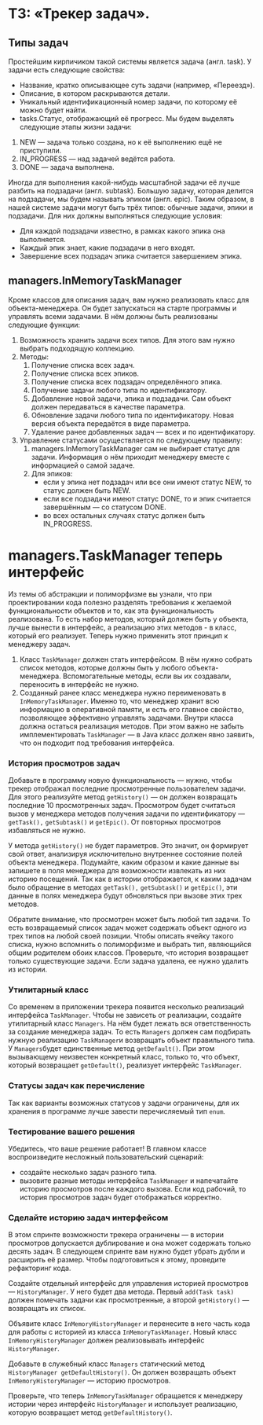 # ТЗ: «Трекер задач».

## Типы задач

Простейшим кирпичиком такой системы является задача (англ. task). У задачи есть следующие свойства:

* Название, кратко описывающее суть задачи (например, «Переезд»).
* Описание, в котором раскрываются детали.
* Уникальный идентификационный номер задачи, по которому её можно будет найти.
* tasks.Статус, отображающий её прогресс. Мы будем выделять следующие этапы жизни задачи:
1. NEW — задача только создана, но к её выполнению ещё не приступили.
2. IN_PROGRESS — над задачей ведётся работа.
3. DONE — задача выполнена.

Иногда для выполнения какой-нибудь масштабной задачи её лучше разбить на подзадачи (англ. subtask). Большую задачу, которая делится на подзадачи, мы будем называть эпиком (англ. epic).
Таким образом, в нашей системе задачи могут быть трёх типов: обычные задачи, эпики и подзадачи. Для них должны выполняться следующие условия:

* Для каждой подзадачи известно, в рамках какого эпика она выполняется.
* Каждый эпик знает, какие подзадачи в него входят.
* Завершение всех подзадач эпика считается завершением эпика.

## managers.InMemoryTaskManager

Кроме классов для описания задач, вам нужно реализовать класс для объекта-менеджера. Он будет запускаться на старте программы и управлять всеми задачами. В нём должны быть реализованы следующие функции:

1. Возможность хранить задачи всех типов. Для этого вам нужно выбрать подходящую коллекцию.
2. Методы:
    1. Получение списка всех задач.
    2. Получение списка всех эпиков.
    3. Получение списка всех подзадач определённого эпика.
    4. Получение задачи любого типа по идентификатору.
    5. Добавление новой задачи, эпика и подзадачи. Сам объект должен передаваться в качестве параметра.
    6. Обновление задачи любого типа по идентификатору. Новая версия объекта передаётся в виде параметра.
    7. Удаление ранее добавленных задач — всех и по идентификатору.
3. Управление статусами осуществляется по следующему правилу:
    1. managers.InMemoryTaskManager сам не выбирает статус для задачи. Информация о нём приходит менеджеру вместе с информацией о самой задаче.
    2. Для эпиков:
        * если у эпика нет подзадач или все они имеют статус NEW, то статус должен быть NEW.
        * если все подзадачи имеют статус DONE, то и эпик считается завершённым — со статусом DONE.
        * во всех остальных случаях статус должен быть IN_PROGRESS.

# managers.TaskManager теперь интерфейс

Из темы об абстракции и полиморфизме вы узнали, что при проектировании кода полезно разделять требования к желаемой функциональности объектов и то, как эта функциональность реализована. То есть набор методов, который должен быть у объекта, лучше вынести в интерфейс, а реализацию этих методов - в класс, который его реализует. Теперь нужно применить этот принцип к менеджеру задач.

1. Класс `TaskManager` должен стать интерфейсом. В нём нужно собрать список методов, которые должны быть у любого объекта-менеджера.  Вспомогательные методы, если вы их создавали, переносить в интерфейс не нужно.
2. Созданный ранее класс менеджера нужно переименовать в `InMemoryTaskManager`. Именно то, что менеджер хранит всю информацию в оперативной памяти, и есть его главное свойство, позволяющее эффективно управлять задачами. Внутри класса должна остаться реализация методов. При этом важно не забыть имплементировать `TaskManager` — в Java класс должен явно заявить, что он подходит под требования интерфейса.


### История просмотров задач

Добавьте в программу новую функциональность — нужно, чтобы трекер отображал последние просмотренные пользователем задачи. Для этого реализуйте метод `getHistory()` — он должен возвращать последние 10 просмотренных задач. Просмотром будет считаться вызов у менеджера методов получения задачи по идентификатору  — `getTask(),` `getSubtask()` и `getEpic()`. От повторных просмотров избавляться не нужно.

У метода `getHistory()` не будет параметров. Это значит, он формирует свой ответ, анализируя исключительно внутреннее состояние полей объекта менеджера. Подумайте, каким образом и какие данные вы запишете в поля менеджера для возможности извлекать из них историю посещений. Так как в истории отображается, к каким задачам было обращение в методах `getTask(),` `getSubtask()` и `getEpic()`, эти данные в полях менеджера будут обновляться при вызове этих трех методов.

Обратите внимание, что просмотрен может быть любой тип задачи. То есть возвращаемый список задач может содержать объект одного из трех типов на любой своей позиции. Чтобы описать ячейку такого списка, нужно вспомнить о полиморфизме и выбрать тип, являющийся общим родителем обоих классов.
Проверьте, что история возвращает только существующие задачи. Если задача удалена, ее нужно удалить из истории.


### Утилитарный класс

Со временем в приложении трекера появится несколько реализаций интерфейса `TaskManager`.   Чтобы не зависеть от реализации, создайте утилитарный класс `Managers`.  На нём будет лежать вся ответственность за создание менеджера задач. То есть `Managers` должен сам подбирать нужную реализацию `TaskManager`и возвращать объект правильного типа.
У `Managers`будет единственные метод  `getDefault()`.  При этом вызывающему неизвестен конкретный класс, только то, что объект, который возвращает `getDefault()`, реализует интерфейс `TaskManager`.


### Статусы задач как перечисление

Так как варианты возможных статусов у задачи ограничены, для их хранения в программе лучше завести перечисляемый тип `enum`.


### Тестирование вашего решения

Убедитесь, что ваше решение работает! В главном классе воспроизведите несложный пользовательский сценарий:

- создайте несколько задач разного типа.
- вызовите разные методы интерфейса `TaskManager` и напечатайте историю просмотров после каждого вызова. Если код рабочий, то история просмотров задач будет отображаться корректно.

### Сделайте историю задач интерфейсом

В этом спринте возможности трекера ограничены — в истории просмотров допускается дублирование и она может содержать только десять задач. В следующем спринте вам нужно будет убрать дубли и расширить её размер. Чтобы подготовиться к этому, проведите рефакторинг кода.

Создайте отдельный интерфейс для управления историей просмотров — `HistoryManager`. У него будет два метода. Первый `add(Task task)` должен помечать задачи как просмотренные, а второй `getHistory()` — возвращать их список.

Объявите класс `InMemoryHistoryManager` и перенесите в него часть кода для работы с историей из  класса `InMemoryTaskManager`.  Новый класс `InMemoryHistoryManager` должен реализовывать интерфейс `HistoryManager`.

Добавьте в служебный класс `Managers` статический метод `HistoryManager getDefaultHistory()`.  Он должен возвращать объект `InMemoryHistoryManager` — историю просмотров.

Проверьте, что теперь `InMemoryTaskManager` обращается к менеджеру истории через интерфейс `HistoryManager` и использует реализацию, которую возвращает метод `getDefaultHistory()`.
